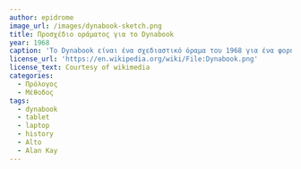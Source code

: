 ```yaml
---
author: epidrome
image_url: /images/dynabook-sketch.png
title: Προσχέδιο οράματος για το Dynabook
year: 1968
caption: 'Το Dynabook είναι ένα σχεδιαστικό όραμα του 1968 για ένα φορητό υπολογιστή τύπου τάμπλετ από τον Alan Kay που απευθύνεται σε παιδιά και μπορεί να προγραμματιστεί με στόχο την προσωπική έκφραση και την επεξεργασία της πληροφορίας'
license_url: 'https://en.wikipedia.org/wiki/File:Dynabook.png'
license_text: Courtesy of wikimedia
categories:
  - Πρόλογος
  - Μέθοδος
tags:
  - dynabook
  - tablet
  - laptop
  - history
  - Alto
  - Alan Kay
---
```

